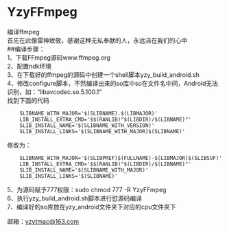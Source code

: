 # YzyFFmpeg
编译ffmpeg  
首先在此像雷神致敬，感谢这种无私奉献的人，永远活在我们的心中  
##编译步骤：  
1、下载FFmpeg源码www.ffmpeg.org  
2、配置ndk环境  
3、在下载好的ffmpeg的源码中创建一个shell脚本yzy_build_android.sh  
4、修改configure脚本，不然编译出来的so库中so在文件名中间，Android无法识别，如：“libavcodec.so.5.100.1”  
找到下面的代码  
    
        SLIBNAME_WITH_MAJOR='$(SLIBNAME).$(LIBMAJOR)'  
        LIB_INSTALL_EXTRA_CMD='$$(RANLIB)"$(LIBDIR)/$(LIBNAME)"'  
        SLIB_INSTALL_NAME='$(SLIBNAME_WITH_VERSION)'  
        SLIB_INSTALL_LINKS='$(SLIBNAME_WITH_MAJOR)$(SLIBNAME)'  
修改为：  
    
        SLIBNAME_WITH_MAJOR='$(SLIBPREF)$(FULLNAME)-$(LIBMAJOR)$(SLIBSUF)'  
        LIB_INSTALL_EXTRA_CMD='$$(RANLIB)"$(LIBDIR)/$(LIBNAME)"'  
        SLIB_INSTALL_NAME='$(SLIBNAME_WITH_MAJOR)'  
        SLIB_INSTALL_LINKS='$(SLIBNAME)'  
5、为源码赋予777权限：sudo chmod 777 -R YzyFFmpeg  
6、执行yzy_build_android.sh脚本进行怼源码编译  
7、编译好的so库放在yzy_android文件夹下对应的cpu文件夹下  

邮箱：yzytmac@163.com
